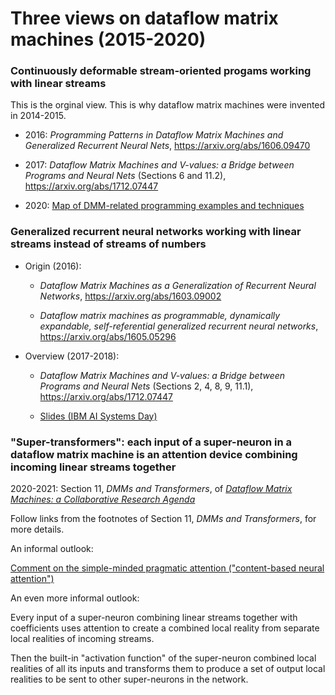 # Three views on dataflow matrix machines (2015-2020)

### Continuously deformable stream-oriented progams working with linear streams
  
This is the orginal view. This is why dataflow matrix machines were invented in 2014-2015.

  * 2016: _Programming Patterns in Dataflow Matrix Machines and Generalized Recurrent Neural Nets_, https://arxiv.org/abs/1606.09470

  * 2017: _Dataflow Matrix Machines and V-values: a Bridge between Programs and Neural Nets_ (Sections 6 and 11.2), https://arxiv.org/abs/1712.07447

  * 2020: [Map of DMM-related programming examples and techniques](https://github.com/anhinga/2020-notes/tree/master/programming-overview)

### Generalized recurrent neural networks working with linear streams instead of streams of numbers

  * Origin (2016):

    * _Dataflow Matrix Machines as a Generalization of Recurrent Neural Networks_, https://arxiv.org/abs/1603.09002

    * _Dataflow matrix machines as programmable, dynamically expandable, self-referential generalized recurrent neural networks_, https://arxiv.org/abs/1605.05296

  * Overview (2017-2018):

    * _Dataflow Matrix Machines and V-values: a Bridge between Programs and Neural Nets_ (Sections 2, 4, 8, 9, 11.1), https://arxiv.org/abs/1712.07447

    * [Slides (IBM AI Systems Day)](https://researcher.watson.ibm.com/researcher/files/us-lmandel/aisys18-bukatin.pdf)

### "Super-transformers": each input of a super-neuron in a dataflow matrix machine is an attention device combining incoming linear streams together

2020-2021: Section 11, _DMMs and Transformers_, of [_Dataflow Matrix Machines: a Collaborative Research Agenda_](https://www.cs.brandeis.edu/~bukatin/dmm-collaborative-research-agenda.pdf)

Follow links from the footnotes of Section 11, _DMMs and Transformers_, for more details.

An informal outlook: 

[Comment on the simple-minded pragmatic attention ("content-based neural attention")](https://github.com/anhinga/2020-notes/blob/master/attention-based-models/simple-minded-attention.md)

An even more informal outlook:

Every input of a super-neuron combining linear streams together with coefficients uses attention to create a combined local reality from separate local realities of incoming streams.

Then the built-in "activation function" of the super-neuron combined local realities of all its inputs and transforms them to produce a set of output local realities to be sent to other super-neurons in the network.
